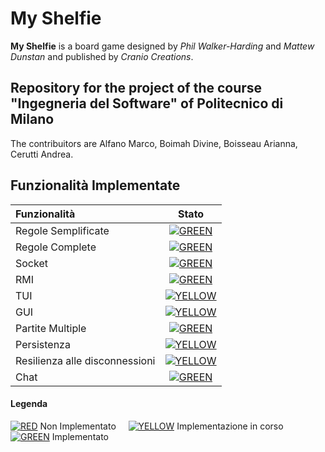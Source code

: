 # My Shelfie

**My Shelfie** is a board game designed by _Phil Walker-Harding_ and _Mattew Dunstan_ and published by _Cranio Creations_.
 
## Repository for the project of the course "Ingegneria del Software" of Politecnico di Milano

The contribuitors are Alfano Marco, Boimah Divine, Boisseau Arianna, Cerutti Andrea. 
 
## Funzionalità Implementate

| Funzionalità | Stato |
|:-----------------------|:------------------------------------:|
| Regole Semplificate | [![GREEN](http://placehold.it/15/44bb44/44bb44)]() |
| Regole Complete | [![GREEN](http://placehold.it/15/44bb44/44bb44)]() |
| Socket | [![GREEN](http://placehold.it/15/44bb44/44bb44)]() |
| RMI | [![GREEN](http://placehold.it/15/44bb44/44bb44)]() |
| TUI | [![YELLOW](http://placehold.it/15/ffdd00/ffdd00)]() |
| GUI | [![YELLOW](http://placehold.it/15/ffdd00/ffdd00)]() |
| Partite Multiple | [![GREEN](http://placehold.it/15/44bb44/44bb44)]() |
| Persistenza | [![YELLOW](http://placehold.it/15/ffdd00/ffdd00)]() |
| Resilienza alle disconnessioni| [![YELLOW](http://placehold.it/15/ffdd00/ffdd00)]() |
| Chat | [![GREEN](http://placehold.it/15/44bb44/44bb44)]() |

#### Legenda

[![RED](http://placehold.it/15/f03c15/f03c15)]() Non Implementato &nbsp;&nbsp;&nbsp;&nbsp;[![YELLOW](http://placehold.it/15/ffdd00/ffdd00)]() Implementazione in corso&nbsp;&nbsp;&nbsp;&nbsp;[![GREEN](http://placehold.it/15/44bb44/44bb44)]() Implementato

